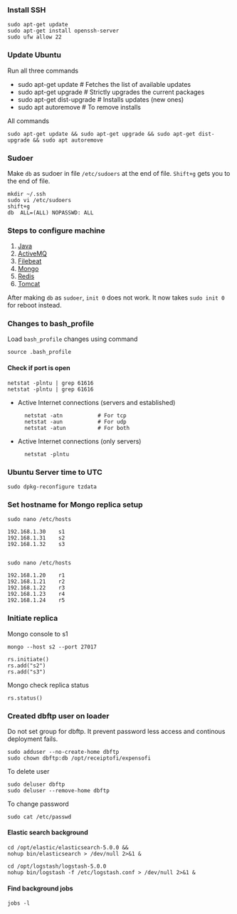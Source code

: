 ### Install SSH
    
    sudo apt-get update
    sudo apt-get install openssh-server
    sudo ufw allow 22
    
### Update Ubuntu
Run all three commands
    
- sudo apt-get update        # Fetches the list of available updates
- sudo apt-get upgrade       # Strictly upgrades the current packages
- sudo apt-get dist-upgrade  # Installs updates (new ones)
- sudo apt autoremove        # To remove installs 

All commands 

    sudo apt-get update && sudo apt-get upgrade && sudo apt-get dist-upgrade && sudo apt autoremove

### Sudoer
Make `db` as sudoer in file `/etc/sudoers` at the end of file. `Shift+g` gets you to the end of file.

    mkdir ~/.ssh
    sudo vi /etc/sudoers
    shift+g
    db  ALL=(ALL) NOPASSWD: ALL
    
### Steps to configure machine
    
01. [Java](java.md)
02. [ActiveMQ](activemq.md)
03. [Filebeat](filebeat.md)
04. [Mongo](mongo.md)
05. [Redis](redis.md)
06. [Tomcat](tomcat.md)
    
After making `db` as `sudoer`, `init 0` does not work. It now takes `sudo init 0` for reboot instead.
### Changes to bash_profile
Load `bash_profile` changes using command

    source .bash_profile

#### Check if port is open 
    
    netstat -plntu | grep 61616
    netstat -plntu | grep 61616
    
- Active Internet connections (servers and established)
    
        netstat -atn           # For tcp
        netstat -aun           # For udp
        netstat -atun          # For both

- Active Internet connections (only servers)
    
        netstat -plntu
    
### Ubuntu Server time to UTC
    
    sudo dpkg-reconfigure tzdata    
    
### Set hostname for Mongo replica setup
    
    sudo nano /etc/hosts
    
    192.168.1.30    s1
    192.168.1.31    s2
    192.168.1.32    s3
    
    
    sudo nano /etc/hosts
        
    192.168.1.20    r1
    192.168.1.21    r2
    192.168.1.22    r3
    192.168.1.23    r4
    192.168.1.24    r5
    
### Initiate replica
Mongo console to s1   
 
    mongo --host s2 --port 27017
    
    rs.initiate()
    rs.add("s2")
    rs.add("s3")
    
Mongo check replica status
    
    rs.status()
    
### Created dbftp user on loader
Do not set group for dbftp. It prevent password less access and continous deployment fails.  

    sudo adduser --no-create-home dbftp
    sudo chown dbftp:db /opt/receiptofi/expensofi
    
To delete user
    
    sudo deluser dbftp
    sudo deluser --remove-home dbftp
    
To change password
    
    sudo cat /etc/passwd
    
    
#### Elastic search background
    
    cd /opt/elastic/elasticsearch-5.0.0 &&
    nohup bin/elasticsearch > /dev/null 2>&1 &
         
    cd /opt/logstash/logstash-5.0.0
    nohup bin/logstash -f /etc/logstash.conf > /dev/null 2>&1 &
                   
#### Find background jobs
                   
    jobs -l                   